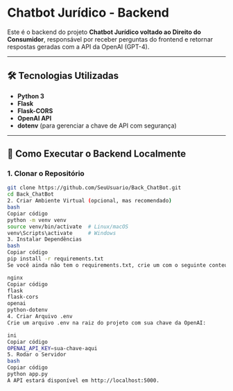 # Chatbot Jurídico - Backend

Este é o backend do projeto **Chatbot Jurídico voltado ao Direito do Consumidor**, responsável por receber perguntas do frontend e retornar respostas geradas com a API da OpenAI (GPT-4).

---

## 🛠 Tecnologias Utilizadas

- **Python 3**
- **Flask**
- **Flask-CORS**
- **OpenAI API**
- **dotenv** (para gerenciar a chave de API com segurança)

---

## 🚀 Como Executar o Backend Localmente

### 1. Clonar o Repositório

```bash
git clone https://github.com/SeuUsuario/Back_ChatBot.git
cd Back_ChatBot
2. Criar Ambiente Virtual (opcional, mas recomendado)
bash
Copiar código
python -m venv venv
source venv/bin/activate  # Linux/macOS
venv\Scripts\activate     # Windows
3. Instalar Dependências
bash
Copiar código
pip install -r requirements.txt
Se você ainda não tem o requirements.txt, crie um com o seguinte conteúdo:

nginx
Copiar código
flask
flask-cors
openai
python-dotenv
4. Criar Arquivo .env
Crie um arquivo .env na raiz do projeto com sua chave da OpenAI:

ini
Copiar código
OPENAI_API_KEY=sua-chave-aqui
5. Rodar o Servidor
bash
Copiar código
python app.py
A API estará disponível em http://localhost:5000.

